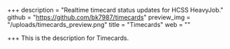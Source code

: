 +++
description = "Realtime timecard status updates for HCSS HeavyJob."
github = "https://github.com/bk7987/timecards"
preview_img = "/uploads/timecards_preview.png"
title = "Timecards"
web = ""

+++
This is the description for Timecards.